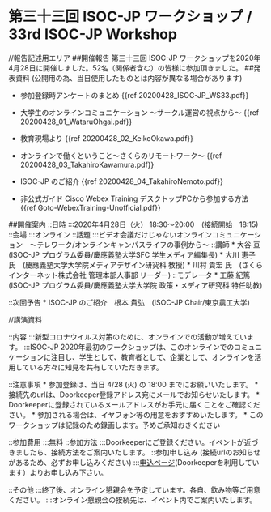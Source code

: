 # 第三十三回 ISOC-JP ワークショップ / 33rd ISOC-JP Workshop


//報告記述用エリア
##開催報告
第三十三回 ISOC-JP ワークショップを2020年4月28日に開催しました。52名（関係者含む）の皆様に参加頂きました。
##発表資料 (公開用の為、当日使用したものとは内容が異なる場合があります)
*  参加登録時アンケートのまとめ {{ref 20200428_ISOC-JP_WS33.pdf}}
*  大学生のオンラインコミュニケーション &#12316;サークル運営の視点から&#12316; {{ref 20200428_01_WataruOhgai.pdf}}
*  教育現場より {{ref 20200428_02_KeikoOkawa.pdf}}
*  オンラインで働くということ&#12316;さくらのリモートワーク&#12316; {{ref 20200428_03_TakahiroKawamura.pdf}}
*  ISOC-JP のご紹介 {{ref 20200428_04_TakahiroNemoto.pdf}}

*  非公式ガイド Cisco Webex Training デスクトップPCから参加する方法 {{ref Goto-WebexTraining-Unofficial.pdf}}



##開催案内
::日時
:::2020年4月28日（火） 18:30〜20:00　(接続開始　18:15)
::会場
:::オンライン
::話題
:::ビデオ会議だけじゃないオンラインコミュニケーション　&#12316;テレワーク/オンラインキャンパスライフの事例から&#12316;
::講師
       * 大谷 亘　(ISOC-JP プログラム委員/慶應義塾大学SFC 学生メディア編集長)
       * 大川 恵子 氏　(慶應義塾大学大学院メディアデザイン研究科 教授)
       * 川村 貴宏 氏　(さくらインターネット株式会社 管理本部人事部 リーダー)
::モデレータ
       * 工藤 紀篤 (ISOC-JP プログラム委員/慶應義塾大学大学院 政策・メディア研究科 特任助教)

::次回予告
       * ISOC-JP のご紹介　根本 貴弘　(ISOC-JP Chair/東京農工大学)

//講演資料


::内容
:::新型コロナウイルス対策のために、オンラインでの活動が増えています。
:::ISOC-JP 2020年最初のワークショップは、このオンラインでのコミュニケーションに注目し、学生として、教育者として、企業として、オンラインを活用している方々に知見を共有していただきます。


::注意事項
       * 参加登録は、当日 4/28 (火) の 18:00 までにお願いいたします。
       * 接続先のurlは、Doorkeeper登録アドレス宛にメールでお知らせいたします。
           * Doorkeeperに登録されているメールアドレスがお手元に届くことをご確認ください。
       * 参加される場合は、イヤフォン等の用意をおすすめいたします。
       * このワークショップは記録のため録画します。予めご承知おきください

::参加費用
:::無料
::参加方法
:::Doorkeeperにご登録ください。イベントが近づきましたら、接続方法をご案内いたします。
::参加申し込み (接続urlのお知らせがあるため、必ずお申し込みください)
:::[申込ページ](https://isocjp.doorkeeper.jp/events/105961)(Doorkeeperを利用しています）よりお申し込み下さい。

::その他
:::終了後、オンライン懇親会を予定しています。各自、飲み物等ご用意ください。
:::オンライン懇親会の接続先は、イベント内でご案内いたします。
